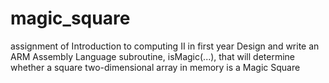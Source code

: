 # magic_square
assignment of Introduction to computing Ⅱ in first year
Design and write an ARM Assembly Language subroutine, isMagic(...), that will determine whether a square two-dimensional array in memory is a Magic Square 

